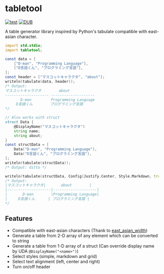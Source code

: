 # tabletool

[![test](https://github.com/nonanonno/tabletool/actions/workflows/test.yml/badge.svg)](https://github.com/nonanonno/tabletool/actions/workflows/test.yml)
[![DUB](https://img.shields.io/dub/v/tabletool)](https://code.dlang.org/packages/tabletool)

A table generator library inspired by Python's tabulate  compatible with east-asian character.

```d
import std.stdio;
import tabletool;

const data = [
    ["D-man", "Programming Language"],
    ["D言語くん", "プログラミング言語"],
];
const header = ["マスコットキャラクタ", "about"];
writeln(tabulate(data, header));
/* Output:
マスコットキャラクタ        about        
-------------------- --------------------
       D-man         Programming Language
     D言語くん        プログラミング言語 
*/

// Also works with struct
struct Data {
    @DisplayName("マスコットキャラクタ")
    string name;
    string about;
}
const structData = [
    Data("D-man", "Programming Language"),
    Data("D言語くん", "プログラミング言語"),
];
writeln(tabulate(structData));
/* Output: ditto */

writeln(tabulate(structData, Config(Justify.Center, Style.Markdown, true)));
/* Output:
|マスコットキャラクタ|       about        |
|--------------------|--------------------|
|       D-man        |Programming Language|
|     D言語くん      | プログラミング言語 |
*/
```

## Features

- Compatible with east-asian characters (Thank to [east_asian_width](https://code.dlang.org/packages/east_asian_width))
- Generate a table from 2-D array of any element which can be converted to string
- Generate a table from 1-D array of a struct (Can override display name by UDA `@DisplayName("<name>")`)
- Select styles (simple, markdown and grid)
- Select text alignment (left, center and right)
- Turn on/off header